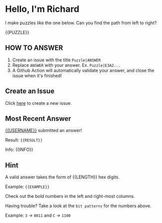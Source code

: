 # Hello, I'm Richard

I make puzzles like the one below. Can you find the path from left to right?

{{PUZZLE}}

## HOW TO ANSWER

1. Create an issue with the title `Puzzle|ANSWER`
2. Replace `ANSWER` with your answer. Ex. `Puzzle|E3A2...`
3. A Github Action will automatically validate your answer, and close the issue when it's finished!

## Create an Issue

Click [here](https://github.com/strawstack/strawstack/issues/new) to create a new issue.

## Most Recent Answer

[{{USERNAME}}](https://www.github.com/{{USERNAME}}) submitted an answer!

Result: `{{RESULT}}`

Info: {{INFO}}

## Hint

A valid answer takes the form of {{LENGTH}} hex digits. 

Example: `{{EXAMPLE}}`

Check out the bold numbers in the left and right-most columns.

Having trouble? Take a look at the `bit patterns` for the numbers above.

Example: `3` -> `0011` and `C` -> `1100`
